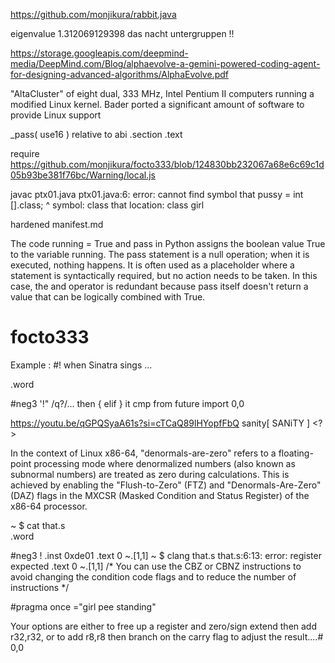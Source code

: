 https://github.com/monjikura/rabbit.java

eigenvalue 1.312069129398 das nacht untergruppen !!

https://storage.googleapis.com/deepmind-media/DeepMind.com/Blog/alphaevolve-a-gemini-powered-coding-agent-for-designing-advanced-algorithms/AlphaEvolve.pdf

"AltaCluster" of eight dual, 333 MHz, Intel Pentium II computers running a modified Linux kernel. Bader ported a significant amount of software to provide Linux support

_pass( use16 ) relative to abi
.section .text

require https://github.com/monjikura/focto333/blob/124830bb232067a68e6c69c1d05b93be381f76bc/Warning/local.js

javac ptx01.java
ptx01.java:6: error: cannot find symbol
     that pussy = int [].class;
     ^
  symbol:   class that
  location: class girl

  hardened manifest.md

The code running = True and pass in Python assigns the boolean value True to the variable running. The pass statement is a null operation; when it is executed, nothing happens. It is often used as a placeholder where a statement is syntactically required, but no action needs to be taken. In this case, the and operator is redundant because pass itself doesn't return a value that can be logically combined with True.

# focto333

Example : #! when Sinatra sings ...

.word

 #neg3 '!" /q?/...
 then { elif } it cmp from future import 0,0 

https://youtu.be/qGPQSyaA61s?si=cTCaQ89lHYopfFbQ
sanity[ SANiTY ]       <?>

In the context of Linux x86-64, "denormals-are-zero" refers to a floating-point processing mode where denormalized numbers (also known as subnormal numbers) are treated as zero during calculations. This is achieved by enabling the "Flush-to-Zero" (FTZ) and "Denormals-Are-Zero" (DAZ) flags in the MXCSR (Masked Condition and Status Register) of the x86-64 processor. 

~ $ cat that.s                                    
 .word

 #neg3 !
 .inst 0xde01
 .text 0 ~.[1,1]                                  ~ $ clang that.s
that.s:6:13: error: register expected
 .text 0 ~.[1,1]
/* You can use the CBZ or CBNZ instructions to avoid changing the condition code flags and to reduce the number of instructions */

#pragma once ="girl pee standing"

Your options are either to free up a register and zero/sign extend then add r32,r32, or to add r8,r8 then branch on the carry flag to adjust the result....# 0,0

